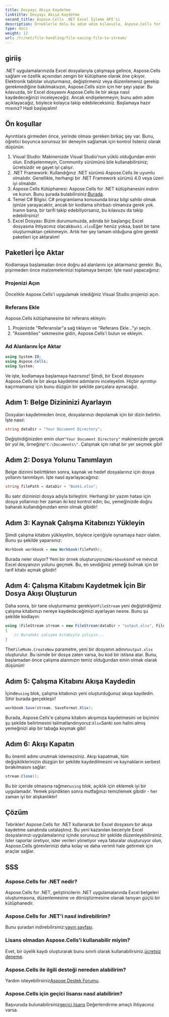 ```yaml
---
title: Dosyayı Akışa Kaydetme
linktitle: Dosyayı Akışa Kaydetme
second_title: Aspose.Cells .NET Excel İşleme API'si
description: Örneklerle dolu bu adım adım kılavuzla, Aspose.Cells for .NET kullanarak bir Excel dosyasını bir akışa nasıl kaydedeceğinizi öğrenin.
type: docs
weight: 12
url: /tr/net/file-handling/file-saving-file-to-stream/
---
```

## giriiş
.NET uygulamalarınızda Excel dosyalarıyla çalışmaya gelince, Aspose.Cells sağlam ve özellik açısından zengin bir kütüphane olarak öne çıkıyor. Elektronik tablolar oluşturmanız, değiştirmeniz veya düzenlemeniz gerekip gerekmediğine bakılmaksızın, Aspose.Cells sizin için her şeyi yapar. Bu kılavuzda, bir Excel dosyasını Aspose.Cells ile bir akışa nasıl kaydedeceğinizi inceleyeceğiz. Ancak endişelenmeyin; bunu adım adım açıklayacağız, böylece kolayca takip edebileceksiniz. Başlamaya hazır mısınız? Hadi başlayalım!
## Ön koşullar
Ayrıntılara girmeden önce, yerinde olması gereken birkaç şey var. Bunu, öğretici boyunca sorunsuz bir deneyim sağlamak için kontrol listeniz olarak düşünün.
1. Visual Studio: Makinenizde Visual Studio'nun yüklü olduğundan emin olun. Endişelenmeyin, Community sürümünü bile kullanabilirsiniz; ücretsizdir ve gayet iyi çalışır.
2. .NET Framework: Kullandığınız .NET sürümü Aspose.Cells ile uyumlu olmalıdır. Genellikle, herhangi bir .NET Framework sürümü 4.0 veya üzeri iyi olmalıdır.
3. Aspose.Cells Kütüphanesi: Aspose.Cells for .NET kütüphanesini indirin ve kurun. Bunu şurada bulabilirsiniz:[Burada](https://releases.aspose.com/cells/net/). 
4. Temel C# Bilgisi: C# programlama konusunda biraz bilgi sahibi olmak işinize yarayacaktır, ancak bir kodlama sihirbazı olmanıza gerek yok. İnanın bana, bir tarifi takip edebiliyorsanız, bu kılavuzu da takip edebilirsiniz!
5.  Excel Dosyası: Bizim durumumuzda, adında bir başlangıç Excel dosyasına ihtiyacınız olacak`Book1.xlsx`Eğer henüz yoksa, basit bir tane oluşturmaktan çekinmeyin.
Artık her şey tamam olduğuna göre gerekli paketleri içe aktaralım!
## Paketleri İçe Aktar
Kodlamaya başlamadan önce doğru ad alanlarını içe aktarmanız gerekir. Bu, pişirmeden önce malzemelerinizi toplamaya benzer. İşte nasıl yapacağınız:
### Projenizi Açın
Öncelikle Aspose.Cells'i uygulamak istediğiniz Visual Studio projenizi açın.
### Referans Ekle
Aspose.Cells kütüphanesine bir referans ekleyin:
1. Projenizde "Referanslar"a sağ tıklayın ve "Referans Ekle…"yi seçin.
2. "Assemblies" sekmesine gidin, Aspose.Cells'i bulun ve ekleyin.
### Ad Alanlarını İçe Aktar
```csharp
using System.IO;
using Aspose.Cells;
using System;
```
Ve işte, kodlamaya başlamaya hazırsınız! 
Şimdi, bir Excel dosyasını Aspose.Cells ile bir akışa kaydetme adımlarını inceleyelim. Hiçbir ayrıntıyı kaçırmamanız için bunu düzgün bir şekilde parçalara ayıracağız.
## Adım 1: Belge Dizininizi Ayarlayın
Dosyaları kaydetmeden önce, dosyalarınızı depolamak için bir dizin belirtin. İşte nasıl:
```csharp
string dataDir = "Your Document Directory";
```
 Değiştirdiğinizden emin olun`"Your Document Directory"` makinenizde gerçek bir yol ile, örneğin`@"C:\Documents\"`. Çalışmak için rahat bir yer seçmek gibi!
## Adım 2: Dosya Yolunu Tanımlayın
Belge dizinini belirttikten sonra, kaynak ve hedef dosyalarınız için dosya yollarını tanımlayın. İşte nasıl ayarlayacağınız:
```csharp
string filePath = dataDir + "Book1.xlsx";
```
Bu satır dizininizi dosya adıyla birleştirir. Herhangi bir yazım hatası için dosya yollarınızı her zaman iki kez kontrol edin; bu, yemeğinizde doğru baharatı kullandığınızdan emin olmak gibidir!
## Adım 3: Kaynak Çalışma Kitabınızı Yükleyin
Şimdi çalışma kitabını yükleyelim, böylece içeriğiyle oynamaya hazır olalım. Bunu şu şekilde yaparsınız:
```csharp
Workbook workbook = new Workbook(filePath);
```
 Burada neler oluyor? Yeni bir örnek oluşturuyoruz`Workbook`sınıf ve mevcut Excel dosyanızın yolunu geçmek. Bu, en sevdiğiniz yemeği bulmak için bir tarif kitabı açmak gibidir!
## Adım 4: Çalışma Kitabını Kaydetmek İçin Bir Dosya Akışı Oluşturun
 Daha sonra, bir tane oluşturmamız gerekiyor`FileStream` yeni değiştirdiğimiz çalışma kitabımızı nereye kaydedeceğimizi ayarlayan nesne. Bunu şu şekilde kodlayın:
```csharp
using (FileStream stream = new FileStream(dataDir + "output.xlsx", FileMode.CreateNew))
{
    // Buradaki çalışma kitabıyla çalışın...
}
```
 The`FileMode.CreateNew` parametre, yeni bir dosyanın adının`output.xlsx` oluşturulur. Bu isimde bir dosya zaten varsa, bu kod bir istisna atar. Bunu, başlamadan önce çalışma alanınızın temiz olduğundan emin olmak olarak düşünün!
## Adım 5: Çalışma Kitabını Akışa Kaydedin
 İçinde`using` blok, çalışma kitabınızı yeni oluşturduğunuz akışa kaydedin. Sihir burada gerçekleşir!
```csharp
workbook.Save(stream, SaveFormat.Xlsx);
```
 Burada, Aspose.Cells'e çalışma kitabını akışımıza kaydetmesini ve biçimini şu şekilde belirtmesini talimatlandırıyoruz:`Xlsx`Sanki son halini almış yemeğinizi alıp bir tabağa koymak gibi!
## Adım 6: Akışı Kapatın
Bu önemli adımı unutmak istemezsiniz. Akışı kapatmak, tüm değişikliklerinizin düzgün bir şekilde kaydedilmesini ve kaynakların serbest bırakılmasını sağlar:
```csharp
stream.Close();
```
 Bu bir içeride olmasına rağmen`using` blok, açıklık için eklemek iyi bir uygulamadır. Yemek pişirdikten sonra mutfağınızı temizlemek gibidir - her zaman iyi bir alışkanlıktır!
## Çözüm
Tebrikler! Aspose.Cells for .NET kullanarak bir Excel dosyasını bir akışa kaydetme sanatında ustalaştınız. Bu yeni kazanılan beceriyle Excel dosyalarınızı uygulamalarınız içinde sorunsuz bir şekilde düzenleyebilirsiniz. İster raporlar üretiyor, ister verileri yönetiyor veya faturalar oluşturuyor olun, Aspose.Cells görevlerinizi daha kolay ve daha verimli hale getirmek için araçlar sağlar.
## SSS
### Aspose.Cells for .NET nedir?
Aspose.Cells for .NET, geliştiricilerin .NET uygulamalarında Excel belgeleri oluşturmasına, düzenlemesine ve dönüştürmesine olanak tanıyan güçlü bir kütüphanedir.
### Aspose.Cells for .NET'i nasıl indirebilirim?
 Bunu şuradan indirebilirsiniz:[yayın sayfası](https://releases.aspose.com/cells/net/).
### Lisans olmadan Aspose.Cells'i kullanabilir miyim?
 Evet, bir üyelik kaydı oluşturarak bunu sınırlı olarak kullanabilirsiniz.[ücretsiz deneme](https://releases.aspose.com/). 
### Aspose.Cells ile ilgili desteği nereden alabilirim?
 Yardım isteyebilirsiniz[Aspose Destek Forumu](https://forum.aspose.com/c/cells/9).
### Aspose.Cells için geçici lisansı nasıl alabilirim?
 Başvuruda bulunabilirsiniz[geçici lisans](https://purchase.aspose.com/temporary-license/) Değerlendirme amaçlı ihtiyacınız varsa.